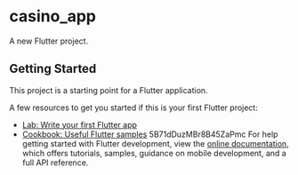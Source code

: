 # casino_app

A new Flutter project.

## Getting Started

This project is a starting point for a Flutter application.

A few resources to get you started if this is your first Flutter project:

- [Lab: Write your first Flutter app](https://docs.flutter.dev/get-started/codelab)
- [Cookbook: Useful Flutter samples](https://docs.flutter.dev/cookbook)
  5B71dDuzMBr8B45ZaPmc
  For help getting started with Flutter development, view the
  [online documentation](https://docs.flutter.dev/), which offers tutorials,
  samples, guidance on mobile development, and a full API reference.
